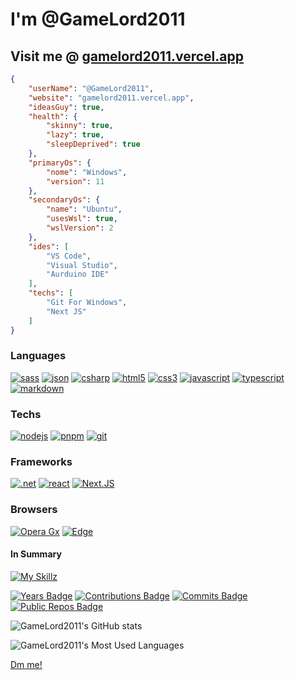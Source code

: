 
# I'm __@GameLord2011__

## Visit me @ [gamelord2011.vercel.app](GameLord2011.vercel.app)

```json
{
    "userName": "@GameLord2011",
    "website": "gamelord2011.vercel.app",
    "ideasGuy": true,
    "health": {
        "skinny": true,
        "lazy": true,
        "sleepDeprived": true
    },
    "primaryOs": {
        "nome": "Windows",
        "version": 11
    },
    "secondaryOs": {
        "name": "Ubuntu",
        "usesWsl": true,
        "wslVersion": 2
    },
    "ides": [
        "VS Code",
        "Visual Studio",
        "Aurduino IDE"
    ],
    "techs": [
        "Git For Windows",
        "Next JS"
    ]
}
```

### Languages

[![sass](https://img.shields.io/badge/Scss-CC6699?style=for-the-badge&logo=sass&logoColor=white)](https://sass-lang.com/)
[![json](https://img.shields.io/badge/json-5E5C5C?style=for-the-badge&logo=json&logoColor=white)](https://www.json.org/json-en.html)
[![csharp](https://img.shields.io/badge/C%23-239120?style=for-the-badge&logo=c-sharp&logoColor=white)](https://dotnet.microsoft.com/en-us/languages/csharp)
[![html5](https://img.shields.io/badge/HTML5-E34F26?style=for-the-badge&logo=html5&logoColor=white)](https://html5.org/)
[![css3](https://img.shields.io/badge/CSS3-1572B6?style=for-the-badge&logo=css3&logoColor=white)](https://www.w3.org/Style/CSS/)
[![javascript](https://img.shields.io/badge/JavaScript-323330?style=for-the-badge&logo=javascript&logoColor=F7DF1E)](https://developer.mozilla.org/en-US/docs/Web/JavaScript)
[![typescript](https://img.shields.io/badge/TypeScript-007ACC?style=for-the-badge&logo=typescript&logoColor=white)](https://www.typescriptlang.org/)
[![markdown](https://img.shields.io/badge/Markdown-000000?style=for-the-badge&logo=markdown&logoColor=white)](https://www.markdownguide.org/)

### Techs

[![nodejs](https://img.shields.io/badge/Node.js-339933?style=for-the-badge&logo=nodedotjs&logoColor=white)](https://nodejs.org/)
[![pnpm](https://img.shields.io/badge/pnpm-F9AD00?style=for-the-badge&logo=pnpm&color=black)](https://pnpm.io)
[![git](https://img.shields.io/badge/Git-F05032?style=for-the-badge&logo=git&logoColor=white)](https://git-scm.com)

### Frameworks

[![.net](https://img.shields.io/badge/.NET%209-512BD4?style=for-the-badge&logo=dotnet&logoColor=white)](https://dotnet.microsoft.com)
[![react](https://img.shields.io/badge/React-20232A?style=for-the-badge&logo=react&logoColor=61DAFB)](https://react.dev/)
[![Next.JS](https://img.shields.io/badge/next.js-000000?style=for-the-badge&logo=nextdotjs&logoColor=white)](https://nextjs.org/)

### Browsers

[![Opera Gx](https://img.shields.io/badge/Opera%20Gx-black?style=for-the-badge&logo=Opera&logoColor=FF1B2D)](https://www.opera.com/gx)
[![Edge](https://img.shields.io/badge/Edge-0078D7?style=for-the-badge&logo=Microsoft-edge&logoColor=white)](https://www.microsoft.com/en-us/edge)

#### In Summary

[![My Skillz](https://skillicons.dev/icons?i=arduino,bash,c,cs,cpp,codepen,css,devto,dotnet,git,github,gmail,html,js,kali,linux,md,nextjs,nodejs,pnpm,powershell,py,raspberrypi,react,sass,stackoverflow,svg,ts,ubuntu,unity,visualstudio,vscode,windows&theme=dark)](https://skillicons.dev)

[![Years Badge](https://badges.strrl.dev/years/GameLord2011)](https://badges.strrl.dev)
[![Contributions Badge](https://badges.strrl.dev/contributions/all/GameLord2011)](https://badges.strrl.dev)
[![Commits Badge](https://badges.strrl.dev/commits/all/GameLord2011)](https://badges.strrl.dev)
[![Public Repos Badge](https://badges.strrl.dev/repos/GameLord2011)](https://badges.strrl.dev)

![GameLord2011's GitHub stats](https://github-readme-stats.vercel.app/api?username=GameLord2011&theme=shadow_green&show_icons=true&rank_icon=github)  

![GameLord2011's Most Used Languages](https://github-readme-stats.vercel.app/api/top-langs/?username=GameLord2011&layout=pie&theme=shadow_green)  

[Dm me!][1]

[1]: <mailto://dangerb2011@gmail.com> "Dm me!"

<!---
GameLord2011/GameLord2011 is a ✨ special ✨ repository because its `README.md` (this file) appears on your GitHub profile.
You can click the Preview link to take a look at your changes.
--->
